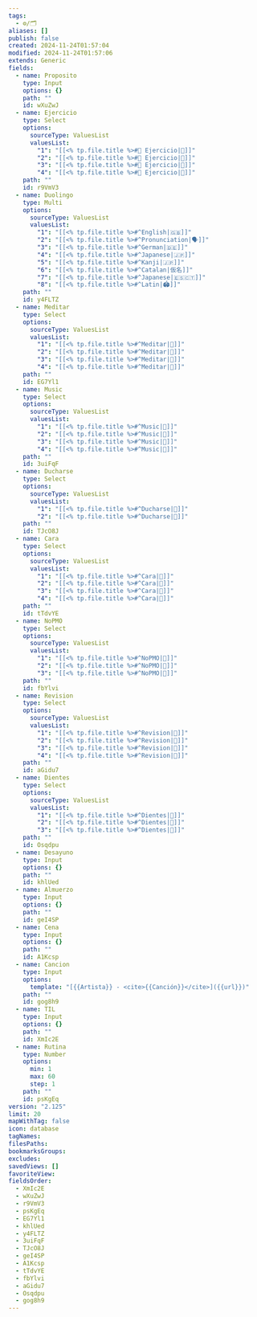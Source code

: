 ```yaml
---
tags:
  - ⚙️/🗂️
aliases: []
publish: false
created: 2024-11-24T01:57:04
modified: 2024-11-24T01:57:06
extends: Generic
fields:
  - name: Proposito
    type: Input
    options: {}
    path: ""
    id: wXuZwJ
  - name: Ejercicio
    type: Select
    options:
      sourceType: ValuesList
      valuesList:
        "1": "[[<% tp.file.title %>#💪 Ejercicio|💚]]"
        "2": "[[<% tp.file.title %>#💪 Ejercicio|💛]]"
        "3": "[[<% tp.file.title %>#💪 Ejercicio|🧡]]"
        "4": "[[<% tp.file.title %>#💪 Ejercicio|🖤]]"
    path: ""
    id: r9VmV3
  - name: Duolingo
    type: Multi
    options:
      sourceType: ValuesList
      valuesList:
        "1": "[[<% tp.file.title %>#^English|🇬🇧]]"
        "2": "[[<% tp.file.title %>#^Pronunciation|🗣️]]"
        "3": "[[<% tp.file.title %>#^German|🇩🇪]]"
        "4": "[[<% tp.file.title %>#^Japanese|🇯🇵]]"
        "5": "[[<% tp.file.title %>#^Kanji|🇯🇵]]"
        "6": "[[<% tp.file.title %>#^Catalan|仮名]]"
        "7": "[[<% tp.file.title %>#^Japanese|🇪🇸🇨🇹]]"
        "8": "[[<% tp.file.title %>#^Latin|🏟️]]"
    path: ""
    id: y4FLTZ
  - name: Meditar
    type: Select
    options:
      sourceType: ValuesList
      valuesList:
        "1": "[[<% tp.file.title %>#^Meditar|💚]]"
        "2": "[[<% tp.file.title %>#^Meditar|💛]]"
        "3": "[[<% tp.file.title %>#^Meditar|🧡]]"
        "4": "[[<% tp.file.title %>#^Meditar|🖤]]"
    path: ""
    id: EG7Yl1
  - name: Music
    type: Select
    options:
      sourceType: ValuesList
      valuesList:
        "1": "[[<% tp.file.title %>#^Music|💚]]"
        "2": "[[<% tp.file.title %>#^Music|💛]]"
        "3": "[[<% tp.file.title %>#^Music|🧡]]"
        "4": "[[<% tp.file.title %>#^Music|🖤]]"
    path: ""
    id: 3uiFqF
  - name: Ducharse
    type: Select
    options:
      sourceType: ValuesList
      valuesList:
        "1": "[[<% tp.file.title %>#^Ducharse|💚]]"
        "2": "[[<% tp.file.title %>#^Ducharse|🖤]]"
    path: ""
    id: TJcO8J
  - name: Cara
    type: Select
    options:
      sourceType: ValuesList
      valuesList:
        "1": "[[<% tp.file.title %>#^Cara|💚]]"
        "2": "[[<% tp.file.title %>#^Cara|💛]]"
        "3": "[[<% tp.file.title %>#^Cara|🧡]]"
        "4": "[[<% tp.file.title %>#^Cara|🖤]]"
    path: ""
    id: tTdvYE
  - name: NoPMO
    type: Select
    options:
      sourceType: ValuesList
      valuesList:
        "1": "[[<% tp.file.title %>#^NoPMO|💚]]"
        "2": "[[<% tp.file.title %>#^NoPMO|💛]]"
        "3": "[[<% tp.file.title %>#^NoPMO|🖤]]"
    path: ""
    id: fbYlvi
  - name: Revision
    type: Select
    options:
      sourceType: ValuesList
      valuesList:
        "1": "[[<% tp.file.title %>#^Revision|💚]]"
        "2": "[[<% tp.file.title %>#^Revision|💛]]"
        "3": "[[<% tp.file.title %>#^Revision|🧡]]"
        "4": "[[<% tp.file.title %>#^Revision|🖤]]"
    path: ""
    id: aGidu7
  - name: Dientes
    type: Select
    options:
      sourceType: ValuesList
      valuesList:
        "1": "[[<% tp.file.title %>#^Dientes|💚]]"
        "2": "[[<% tp.file.title %>#^Dientes|💛]]"
        "3": "[[<% tp.file.title %>#^Dientes|🖤]]"
    path: ""
    id: Osqdpu
  - name: Desayuno
    type: Input
    options: {}
    path: ""
    id: khlUed
  - name: Almuerzo
    type: Input
    options: {}
    path: ""
    id: geI4SP
  - name: Cena
    type: Input
    options: {}
    path: ""
    id: A1Kcsp
  - name: Cancion
    type: Input
    options:
      template: "[{{Artista}} - <cite>{{Canción}}</cite>]({{url}})"
    path: ""
    id: gog8h9
  - name: TIL
    type: Input
    options: {}
    path: ""
    id: XmIc2E
  - name: Rutina
    type: Number
    options:
      min: 1
      max: 60
      step: 1
    path: ""
    id: psKgEq
version: "2.125"
limit: 20
mapWithTag: false
icon: database
tagNames: 
filesPaths: 
bookmarksGroups: 
excludes: 
savedViews: []
favoriteView: 
fieldsOrder:
  - XmIc2E
  - wXuZwJ
  - r9VmV3
  - psKgEq
  - EG7Yl1
  - khlUed
  - y4FLTZ
  - 3uiFqF
  - TJcO8J
  - geI4SP
  - A1Kcsp
  - tTdvYE
  - fbYlvi
  - aGidu7
  - Osqdpu
  - gog8h9
---
```


